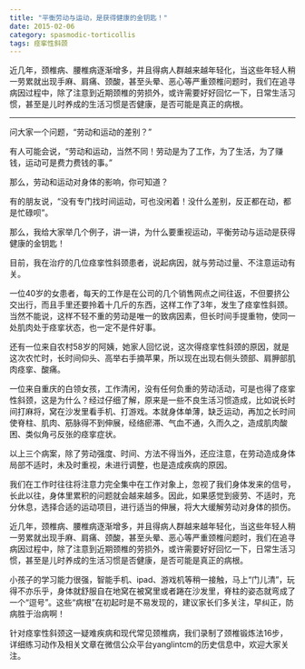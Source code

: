 ```yaml
---
title: "平衡劳动与运动，是获得健康的金钥匙！"
date: 2015-02-06
category: spasmodic-torticollis
tags: 痉挛性斜颈
---
```


近几年，颈椎病、腰椎病逐渐增多，并且得病人群越来越年轻化，当这些年轻人稍一劳累就出现手麻、肩痛、颈酸，甚至头晕、恶心等严重颈椎问题时，我们在追寻病因过程中，除了注意到近期颈椎的劳损外，或许需要好好回忆一下，日常生活习惯，甚至是儿时养成的生活习惯是否健康，是否可能是真正的病根。

***

问大家一个问题，“劳动和运动的差别？”

有人可能会说，“劳动和运动，当然不同！劳动是为了工作，为了生活，为了赚钱，运动可是费力费钱的事。”

那么，劳动和运动对身体的影响，你可知道？

有的朋友说，“没有专门找时间运动，可也没闲着！没什么差别，反正都在动，都是忙碌呗”。

那么，我给大家举几个例子，讲一讲，为什么要重视运动，平衡劳动与运动是获得健康的金钥匙！

目前，我在治疗的几位痉挛性斜颈患者，说起病因，就与劳动过量、不注意运动有关。

一位40岁的女患者，每天的工作是在公司的几个销售网点之间往返，不但要挤公交出行，而且手里还要拎着十几斤的东西，这样工作了3年，发生了痉挛性斜颈。当然不能说，这样不轻不重的劳动是唯一的致病因素，但长时间手提重物，使同一处肌肉处于痉挛状态，也一定不是件好事。

还有一位来自农村58岁的阿姨，她家人回忆说，这次得痉挛性斜颈的原因，就是这次农忙时，长时间仰头、高举右手摘苹果，所以现在出现右侧头颈部、肩胛部肌肉痉挛、酸痛。

一位来自重庆的白领女孩，工作清闲，没有任何负重的劳动活动，可是也得了痉挛性斜颈，这是为什么？经过仔细了解，原来是一些不良生活习惯造成，比如说长时间打麻将，窝在沙发里看手机、打游戏。本就身体单薄，缺乏运动，再加之长时间使脊柱、肌肉、筋脉得不到伸展，经络瘀滞、气血不通，久而久之，造成肌肉酸困、类似角弓反张的痉挛症状。

以上三个病案，除了劳动强度、时间、方法不得当外，还应注意，在劳动造成身体局部不适时，未及时重视，未进行调整，也是造成疾病的原因。

我们在工作时往往将注意力完全集中在工作对象上，忽视了我们身体发来的信号，长此以往，身体里累积的问题就会越来越多。因此，如果感觉到疲劳、不适时，充分休息，选择合适的运动项目，进行适当的伸展，将大大缓解劳动对身体的损伤。

近几年，颈椎病、腰椎病逐渐增多，并且得病人群越来越年轻化，当这些年轻人稍一劳累就出现手麻、肩痛、颈酸，甚至头晕、恶心等严重颈椎问题时，我们在追寻病因过程中，除了注意到近期颈椎的劳损外，或许需要好好回忆一下，日常生活习惯，甚至是儿时养成的生活习惯是否健康，是否可能是真正的病根。

小孩子的学习能力很强，智能手机、ipad、游戏机等稍一接触，马上“门儿清”，玩得不亦乐乎，身体就舒服自在地窝在被窝里或者踡在沙发里，脊柱的姿态就弯成了一个“逗号”。这些“病根”在初起时是不易发现的，建议家长们多关注，早纠正，防病胜于治病啊！

针对痉挛性斜颈这一疑难疾病和现代常见颈椎病，我们录制了颈椎锻炼法16步，详细练习动作及相关文章在微信公众平台yanglintcm的历史信息中，欢迎大家关注。


